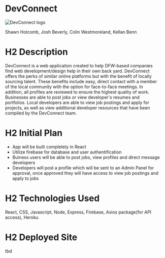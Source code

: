 # DevConnect 

![DevConnect logo](http://i63.tinypic.com/v3oz8o.png)

Shawn Holcomb, Josh Beverly, Colin Westmoreland, Kellan Benn

# H2 Description

DevConnect is a web application created to help DFW-based companies find web development/design help in their own back yard.  DevConnect offers the perks of similar online platforms but with the benefit of locally sourcing talent.  These benefits include easy, direct contact with a member of the local community with the option for face-to-face meetings.  In addition, all profiles are reviewed to ensure the highest quality of work.  Businesses are able to post jobs or view developer's resumes and portfolios.  Local developers are able to view job postings and apply for projects, as well as view additional developer resources that have been compiled by the DevConnect team.

# H2 Initial Plan 
- App will be built completely in React
- Utilize firebase for database and user authentification
- Buiness users will be able to post jobs, view profiles and direct message developers
- Developers will post a profile which will be sent to an Admin Panel for approval, once approved they will have access to view job postings and apply to jobs

# H2 Technologies Used
React, CSS, Javascript, Node, Express, Firebase, Axios package(for API access), Heroku

# H2 Deployed Site
tbd
